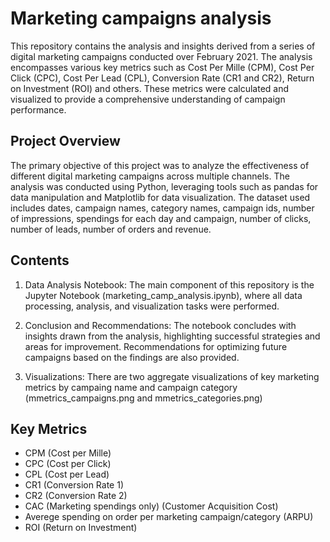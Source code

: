 # Marketing campaigns analysis

This repository contains the analysis and insights derived from a series of digital marketing campaigns conducted over February 2021. The analysis encompasses various key metrics such as Cost Per Mille (CPM), Cost Per Click (CPC), Cost Per Lead (CPL), Conversion Rate (CR1 and CR2), Return on Investment (ROI) and others. These metrics were calculated and visualized to provide a comprehensive understanding of campaign performance.

## Project Overview

The primary objective of this project was to analyze the effectiveness of different digital marketing campaigns across multiple channels. The analysis was conducted using Python, leveraging tools such as pandas for data manipulation and Matplotlib for data visualization. The dataset used includes dates, campaign names, category names, campaign ids, number of impressions, spendings for each day and campaign, number of clicks, number of leads, number of orders and revenue.

## Contents

1. Data Analysis Notebook: The main component of this repository is the Jupyter Notebook (marketing_camp_analysis.ipynb), where all data processing, analysis, and visualization tasks were performed.

2. Conclusion and Recommendations: The notebook concludes with insights drawn from the analysis, highlighting successful strategies and areas for improvement. Recommendations for optimizing future campaigns based on the findings are also provided.

3. Visualizations: There are two aggregate visualizations of key marketing metrics by campaing name and campaign category (mmetrics_campaigns.png and mmetrics_categories.png)

## Key Metrics
  - CPM (Cost per Mille)
  - CPC (Cost per Click)
  - CPL (Cost per Lead)
  - CR1 (Conversion Rate 1)
  - CR2 (Conversion Rate 2)
  - CAC (Marketing spendings only) (Customer Acquisition Cost)
  - Averege spending on order per marketing campaign/category (ARPU)
  - ROI (Return on Investment)

